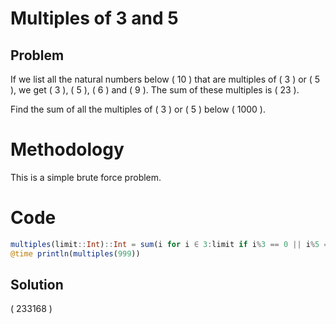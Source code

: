 # Multiples of 3 and 5

## Problem

If we list all the natural numbers below \( 10 \) that are multiples of \( 3 \) or \( 5 \), we get \( 3 \), \( 5 \), \( 6 \) and \( 9 \). The sum of these multiples is \( 23 \).

Find the sum of all the multiples of \( 3 \) or \( 5 \) below \( 1000 \).


# Methodology

This is a simple brute force problem.


# Code

```julia
multiples(limit::Int)::Int = sum(i for i ∈ 3:limit if i%3 == 0 || i%5 == 0)
@time println(multiples(999))
```


## Solution
\( 233168 \)
